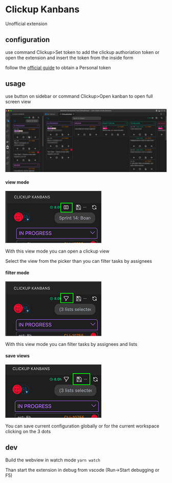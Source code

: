 # Clickup Kanbans

Unofficial extension

## configuration

use command Clickup>Set token to add the clickup authoriation token or open the extension and insert the token from the inside form

follow the [official guide](https://clickup.com/api/developer-portal/authentication/) to obtain a Personal token

## usage

use button on sidebar or command Clickup>Open kanban to open full screen view

![preview](media/docs/preview.png)

#### view mode

![preview](media/docs/view-mode.png)

With this view mode you can open a clickup view

Select the view from the picker than you can filter tasks by assignees

#### filter mode

![preview](media/docs/filter-mode.png)

With this view mode you can filter tasks by assignees and lists

#### save views

![preview](media/docs/save.png)

You can save current configuration globally or for the current workspace clicking on the 3 dots

## dev

Build the webview in watch mode
`yarn watch`

Than start the extension in debug from vscode (Run->Start debugging or F5)

